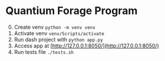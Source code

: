 # Quantium Forage Program

0. Create venv `python -m venv venv`
1. Activate venv `venv/Scripts/activate`
2. Run dash project with `python app.py`
3. Access app at [http://127.0.0.1:8050/](http://127.0.0.1:8050/)
4. Run tests file `./tests.sh`
